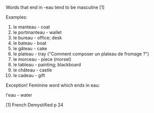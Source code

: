 Words that end in -eau tend to be masculine [1]

Examples:

1. le manteau - coat
1. le portmanteau - wallet
1. le bureau - office; desk
1. le bateau - boat
1. le gâteau - cake
1. le plateau - tray ("Comment composer un plateau de fromage ?")
1. le morceau - piece (morsel)
1. le tableau - painting; blackboard
1. le château - castle
1. le cadeau - gift

Exception! Feminine word which ends in eau:

l'eau - water 

[1] French Demystified p 24
